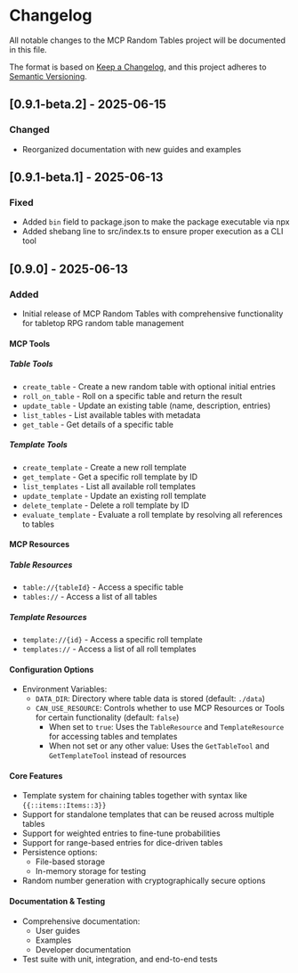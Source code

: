 # Changelog

All notable changes to the MCP Random Tables project will be documented in this file.

The format is based on [Keep a Changelog](https://keepachangelog.com/en/1.0.0/),
and this project adheres to [Semantic Versioning](https://semver.org/spec/v2.0.0.html).

## [0.9.1-beta.2] - 2025-06-15

### Changed

- Reorganized documentation with new guides and examples

## [0.9.1-beta.1] - 2025-06-13

### Fixed

- Added `bin` field to package.json to make the package executable via npx
- Added shebang line to src/index.ts to ensure proper execution as a CLI tool

## [0.9.0] - 2025-06-13

### Added

- Initial release of MCP Random Tables with comprehensive functionality for tabletop RPG random table management

#### MCP Tools

##### Table Tools

- `create_table` - Create a new random table with optional initial entries
- `roll_on_table` - Roll on a specific table and return the result
- `update_table` - Update an existing table (name, description, entries)
- `list_tables` - List available tables with metadata
- `get_table` - Get details of a specific table

##### Template Tools

- `create_template` - Create a new roll template
- `get_template` - Get a specific roll template by ID
- `list_templates` - List all available roll templates
- `update_template` - Update an existing roll template
- `delete_template` - Delete a roll template by ID
- `evaluate_template` - Evaluate a roll template by resolving all references to tables

#### MCP Resources

##### Table Resources

- `table://{tableId}` - Access a specific table
- `tables://` - Access a list of all tables

##### Template Resources

- `template://{id}` - Access a specific roll template
- `templates://` - Access a list of all roll templates

#### Configuration Options

- Environment Variables:
  - `DATA_DIR`: Directory where table data is stored (default: `./data`)
  - `CAN_USE_RESOURCE`: Controls whether to use MCP Resources or Tools for certain functionality (default: `false`)
    - When set to `true`: Uses the `TableResource` and `TemplateResource` for accessing tables and templates
    - When not set or any other value: Uses the `GetTableTool` and `GetTemplateTool` instead of resources

#### Core Features

- Template system for chaining tables together with syntax like `{{::items::Items::3}}`
- Support for standalone templates that can be reused across multiple tables
- Support for weighted entries to fine-tune probabilities
- Support for range-based entries for dice-driven tables
- Persistence options:
  - File-based storage
  - In-memory storage for testing
- Random number generation with cryptographically secure options

#### Documentation & Testing

- Comprehensive documentation:
  - User guides
  - Examples
  - Developer documentation
- Test suite with unit, integration, and end-to-end tests
